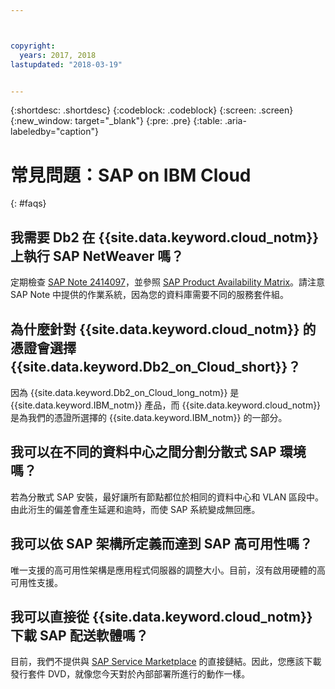 ```yaml
---



copyright:
  years: 2017, 2018
lastupdated: "2018-03-19"


---
```


{:shortdesc: .shortdesc}
{:codeblock: .codeblock}
{:screen: .screen}
{:new_window: target="_blank"}
{:pre: .pre}
{:table: .aria-labeledby="caption"}

# 常見問題：SAP on IBM Cloud
{: #faqs}

## 我需要 Db2 在 {{site.data.keyword.cloud_notm}} 上執行 SAP NetWeaver 嗎？

定期檢查 [SAP Note 2414097](https://launchpad.support.sap.com/#/notes/2414097)，並參照 [SAP Product Availability Matrix](https://apps.support.sap.com/sap/support/pam)。請注意 SAP Note 中提供的作業系統，因為您的資料庫需要不同的服務套件組。

## 為什麼針對 {{site.data.keyword.cloud_notm}} 的憑證會選擇 {{site.data.keyword.Db2_on_Cloud_short}}？

因為 {{site.data.keyword.Db2_on_Cloud_long_notm}} 是 {{site.data.keyword.IBM_notm}} 產品，而 {{site.data.keyword.cloud_notm}} 是為我們的憑證所選擇的 {{site.data.keyword.IBM_notm}} 的一部分。

## 我可以在不同的資料中心之間分割分散式 SAP 環境嗎？

若為分散式 SAP 安裝，最好讓所有節點都位於相同的資料中心和 VLAN 區段中。由此洐生的偏差會產生延遲和逾時，而使 SAP 系統變成無回應。

## 我可以依 SAP 架構所定義而達到 SAP 高可用性嗎？

唯一支援的高可用性架構是應用程式伺服器的調整大小。目前，沒有啟用硬體的高可用性支援。

## 我可以直接從 {{site.data.keyword.cloud_notm}} 下載 SAP 配送軟體嗎？

目前，我們不提供與 [SAP Service Marketplace](https://websmp201.sap-ag.de/) 的直接鏈結。因此，您應該下載發行套件 DVD，就像您今天對於內部部署所進行的動作一樣。
